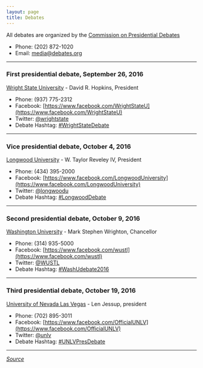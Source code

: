 ```yaml
---
layout: page
title: Debates
---
```


All debates are organized by the [Commission on Presidential Debates](http://debates.org/)

 * Phone: (202) 872-1020
 * Email: <a href="mailto:media@debates.org">media@debates.org</a>

_________ 

### First presidential debate, September 26, 2016

[Wright State University](https://www.wright.edu) - David R. Hopkins, President
 
 * Phone: (937) 775-2312
 * Facebook: [https://www.facebook.com/WrightStateU](https://www.facebook.com/WrightStateU)
 * Twitter: [@wrightstate](https://twitter.com/wrightstate) 
 * Debate Hashtag: [#WrightStateDebate](https://twitter.com/hashtag/WrightStateDebate)

_________ 

### Vice presidential debate, October 4, 2016

[Longwood University](http://www.longwood.edu/) - W. Taylor Reveley IV, President
 
 * Phone: (434) 395-2000
 * Facebook: [https://www.facebook.com/LongwoodUniversity](https://www.facebook.com/LongwoodUniversity)
 * Twitter: [@longwoodu](https://twitter.com/longwoodu) 
 * Debate Hashtag: [#LongwoodDebate](https://twitter.com/hashtag/LongwoodDebate)

_________ 

### Second presidential debate, October 9, 2016

[Washington University](https://wustl.edu/) - Mark Stephen Wrighton, Chancellor
 
 * Phone: (314) 935-5000
 * Facebook: [https://www.facebook.com/wustl](https://www.facebook.com/wustl)
 * Twitter: [@WUSTL](https://twitter.com/WUSTL) 
 * Debate Hashtag: [#WashUdebate2016](https://twitter.com/hashtag/WashUdebate2016)

_________ 

### Third presidential debate, October 19, 2016

[University of Nevada Las Vegas](https://www.unlv.edu/) - Len Jessup, president
 
 * Phone: (702) 895-3011
 * Facebook: [https://www.facebook.com/OfficialUNLV](https://www.facebook.com/OfficialUNLV)
 * Twitter: [@unlv](https://twitter.com/unlv) 
 * Debate Hashtag: [#UNLVPresDebate](https://twitter.com/hashtag/UNLVPresDebate)

_________
<cite>[Source](http://debates.org/index.php?page=2016debates)</cite>
